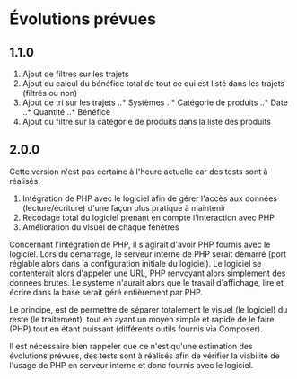 # Évolutions prévues

## 1.1.0

1. Ajout de filtres sur les trajets
2. Ajout du calcul du bénéfice total de tout ce qui est listé dans les trajets (filtrés ou non)
3. Ajout de tri sur les trajets
..* Systèmes
..* Catégorie de produits
..* Date
..* Quantité
..* Bénéfice
4. Ajout du filtre sur la catégorie de produits dans la liste des produits

## 2.0.0

Cette version n'est pas certaine à l'heure actuelle car des tests sont à réalisés.

1. Intégration de PHP avec le logiciel afin de gérer l'accès aux données (lecture/écriture) d'une façon plus pratique à maintenir
2. Recodage total du logiciel prenant en compte l'interaction avec PHP
3. Amélioration du visuel de chaque fenêtres

Concernant l'intégration de PHP, il s'agîrait d'avoir PHP fournis avec le logiciel.
Lors du démarrage, le serveur interne de PHP serait démarré (port réglable alors dans la configuration initiale du logiciel).
Le logiciel se contenterait alors d'appeler une URL, PHP renvoyant alors simplement des données brutes.
Le système n'aurait alors que le travail d'affichage, lire et écrire dans la base serait géré entièrement par PHP.

Le principe, est de permettre de séparer totalement le visuel (le logiciel) du reste (le traitement), tout en ayant
un moyen simple et rapide de le faire (PHP) tout en étant puissant (différents outils fournis via Composer).


Il est nécessaire bien rappeler que ce n'est qu'une estimation des évolutions prévues, des tests sont à réalisés
afin de vérifier la viabilité de l'usage de PHP en serveur interne et donc fournis avec le logiciel.
